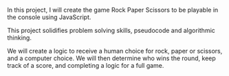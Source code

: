 In this project, I will create the game Rock Paper Scissors to be playable in the console using JavaScript.

This project solidifies problem solving skills, pseudocode and algorithmic thinking.

We will create a logic to receive a human choice for rock, paper or scissors, and a computer choice. We will then determine who wins the round, keep track of a score, and completing a logic for a full game.
